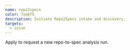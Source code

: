 ```yaml
---
name: repo2specs
color: 7aa6f5
description: Initiate Repo2Specs intake and discovery.
targets:
  - issue
---
```


Apply to request a new repo-to-spec analysis run.

